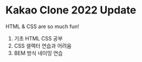 # Kakao Clone 2022 Update

HTML & CSS are so much fun!
1. 기초 HTML CSS 공부
2. CSS 셀렉터 연습과 어려움
3. BEM 방식 네이밍 연습

